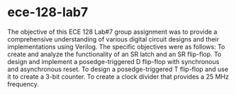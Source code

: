 # ece-128-lab7
The objective of this ECE 128 Lab#7 group assignment was to provide a comprehensive understanding of various digital circuit designs and their implementations using Verilog. The specific objectives were as follows:
To create and analyze the functionality of an SR latch and an SR flip-flop.
To design and implement a posedge-triggered D flip-flop with synchronous and asynchronous reset.
To design a posedge-triggered T flip-flop and use it to create a 3-bit counter.
To create a clock divider that provides a 25 MHz frequency.
